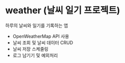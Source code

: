 # weather (날씨 일기 프로젝트)
하루의 날씨와 일기를 기록하는 앱

- OpenWeatherMap API 사용
- 날씨 조회 및 날씨 데이터 CRUD
- 날씨 저장 스케줄링
- 로그 남기기 및 예외처리

